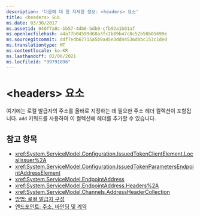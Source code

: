 ```yaml
---
description: '다음에 대 한 자세한 정보: <headers> 요소'
title: <headers> 요소
ms.date: 03/30/2017
ms.assetid: 040f7a8c-bb57-4db6-bdb0-cfb92a1b01af
ms.openlocfilehash: a4a77b04599d68a3fc2b89b47c8c52b58b05699e
ms.sourcegitcommit: ddf7edb67715a5b9a45e3dd44536dabc153c1de0
ms.translationtype: MT
ms.contentlocale: ko-KR
ms.lasthandoff: 02/06/2021
ms.locfileid: "99791896"
---
```

# <a name="headers-element"></a>\<headers> 요소

여기에는 로컬 발급자의 주소를 올바로 지정하는 데 필요한 주소 헤더 컬렉션이 포함됩니다. `add` 키워드를 사용하여 이 컬렉션에 헤더를 추가할 수 있습니다.  
  
## <a name="see-also"></a>참고 항목

- <xref:System.ServiceModel.Configuration.IssuedTokenClientElement.LocalIssuer%2A>
- <xref:System.ServiceModel.Configuration.IssuedTokenParametersEndpointAddressElement>
- <xref:System.ServiceModel.EndpointAddress>
- <xref:System.ServiceModel.EndpointAddress.Headers%2A>
- <xref:System.ServiceModel.Channels.AddressHeaderCollection>
- [방법: 로컬 발급자 구성](../../../wcf/feature-details/how-to-configure-a-local-issuer.md)
- [엔드포인트: 주소, 바인딩 및 계약](../../../wcf/feature-details/endpoints-addresses-bindings-and-contracts.md)

